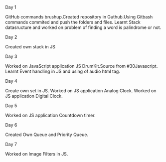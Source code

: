 Day 1

GitHub commands brushup.Created repository in Guthub.Using Gitbash commands commited and push the folders and files.
Learnt Stack datasructure and worked on problem of finding a word is palindrome or not.

Day 2

Created own stack in JS

Day 3

Worked on JavaScript application JS DrumKit.Source from #30Javascript.
Learnt Event handling in JS and using of audio html tag.

Day 4

Create own set in JS.
Worked on JS application Analog Clock.
Worked on JS application Digital Clock.

Day 5

Worked on JS application Countdown timer.

Day 6

Created Own Queue and Priority Queue.

Day 7

Worked on Image Filters in JS.
